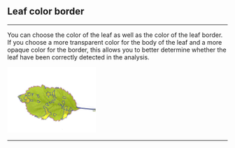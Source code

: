 ## Leaf color border

***

You can choose the color of the leaf as well as the color of the leaf border.
If you choose a more transparent color for the body of the leaf and a more opaque color for the border, this allows you to better determine whether the leaf have been correctly detected in the analysis.

<img src="../www/exemple2.jpeg" alt="" width="40%">

***
